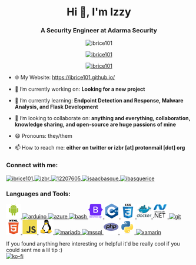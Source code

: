 <h1 align="center">Hi 👋, I'm Izzy</h1>
<h3 align="center">A Security Engineer at Adarma Security</h3>
<p align="center">
	<img src="https://komarev.com/ghpvc/?username=ibrice101&label=Profile%20views&color=0e75b6&style=flat" alt="ibrice101" />
</p>
<p align="center">
	<a href="https://github.com/ryo-ma/github-profile-trophy">
		<img src="https://github-profile-trophy.vercel.app/?username=ibrice101" alt="ibrice101" />
	</a>
</p>
<p align="center">
	<a href="https://twitter.com/ibrice101" target="blank">
		<img src="https://img.shields.io/twitter/follow/ibrice101?logo=twitter&style=for-the-badge" alt="ibrice101" />
	</a>
</p>

- 🌐 My Website: https://ibrice101.github.io/

- 🔭 I’m currently working on: **Looking for a new project**

- 🌱 I’m currently learning: **Endpoint Detection and Response, Malware Analysis, and Flask Development**

- 👯 I’m looking to collaborate on: **anything and everything, collaboration, knowledge sharing, and open-source are huge passions of mine**

- 😄 Pronouns: they\/them

- 📫 How to reach me: **either on twitter or izbr [at] protonmail [dot] org**


<h3 align="left">Connect with me:</h3>
<p align="left">
	<a href="https://twitter.com/ibrice101" target="blank">
		<img align="center" src="https://raw.githubusercontent.com/rahuldkjain/github-profile-readme-generator/master/src/images/icons/Social/twitter.svg" alt="ibrice101" height="30" width="40" />
	</a>
	<a href="https://linkedin.com/in/izbr" target="blank">
		<img align="center" src="https://raw.githubusercontent.com/rahuldkjain/github-profile-readme-generator/master/src/images/icons/Social/linked-in-alt.svg" alt="izbr" height="30" width="40" />
	</a>
	<a href="https://stackoverflow.com/users/12207605" target="blank">
		<img align="center" src="https://raw.githubusercontent.com/rahuldkjain/github-profile-readme-generator/master/src/images/icons/Social/stack-overflow.svg" alt="12207605" height="30" width="40" />
	</a>
	<a href="https://instagram.com/isaacbasque" target="blank">
		<img align="center" src="https://raw.githubusercontent.com/rahuldkjain/github-profile-readme-generator/master/src/images/icons/Social/instagram.svg" alt="isaacbasque" height="30" width="40" />
	</a>
	<a href="https://www.hackerrank.com/ibasquerice" target="blank">
		<img align="center" src="https://raw.githubusercontent.com/rahuldkjain/github-profile-readme-generator/master/src/images/icons/Social/hackerrank.svg" alt="ibasquerice" height="30" width="40" />
	</a>
</p>
<h3 align="left">Languages and Tools:</h3>
<p align="left">
	<a href="https://developer.android.com" target="_blank">
		<img src="https://raw.githubusercontent.com/devicons/devicon/master/icons/android/android-original-wordmark.svg" alt="android" width="40" height="40"/>
	</a>
	<a href="https://www.arduino.cc/" target="_blank">
		<img src="https://cdn.worldvectorlogo.com/logos/arduino-1.svg" alt="arduino" width="40" height="40"/>
	</a>
	<a href="https://azure.microsoft.com/en-in/" target="_blank">
		<img src="https://www.vectorlogo.zone/logos/microsoft_azure/microsoft_azure-icon.svg" alt="azure" width="40" height="40"/>
	</a>
	<a href="https://www.gnu.org/software/bash/" target="_blank">
		<img src="https://www.vectorlogo.zone/logos/gnu_bash/gnu_bash-icon.svg" alt="bash" width="40" height="40"/>
	</a>
	<a href="https://getbootstrap.com" target="_blank">
		<img src="https://raw.githubusercontent.com/devicons/devicon/master/icons/bootstrap/bootstrap-plain-wordmark.svg" alt="bootstrap" width="40" height="40"/>
	</a>
	<a href="https://www.w3schools.com/cpp/" target="_blank">
		<img src="https://raw.githubusercontent.com/devicons/devicon/master/icons/cplusplus/cplusplus-original.svg" alt="cplusplus" width="40" height="40"/>
	</a>
	<a href="https://www.w3schools.com/css/" target="_blank">
		<img src="https://raw.githubusercontent.com/devicons/devicon/master/icons/css3/css3-original-wordmark.svg" alt="css3" width="40" height="40"/>
	</a>
	<a href="https://www.docker.com/" target="_blank">
		<img src="https://raw.githubusercontent.com/devicons/devicon/master/icons/docker/docker-original-wordmark.svg" alt="docker" width="40" height="40"/>
	</a>
	<a href="https://dotnet.microsoft.com/" target="_blank">
		<img src="https://raw.githubusercontent.com/devicons/devicon/master/icons/dot-net/dot-net-original-wordmark.svg" alt="dotnet" width="40" height="40"/>
	</a>
	<a href="https://git-scm.com/" target="_blank">
		<img src="https://www.vectorlogo.zone/logos/git-scm/git-scm-icon.svg" alt="git" width="40" height="40"/>
	</a>
	<a href="https://www.w3.org/html/" target="_blank">
		<img src="https://raw.githubusercontent.com/devicons/devicon/master/icons/html5/html5-original-wordmark.svg" alt="html5" width="40" height="40"/>
	</a>
	<a href="https://developer.mozilla.org/en-US/docs/Web/JavaScript" target="_blank">
		<img src="https://raw.githubusercontent.com/devicons/devicon/master/icons/javascript/javascript-original.svg" alt="javascript" width="40" height="40"/>
	</a>
	<a href="https://www.linux.org/" target="_blank">
		<img src="https://raw.githubusercontent.com/devicons/devicon/master/icons/linux/linux-original.svg" alt="linux" width="40" height="40"/>
	</a>
	<a href="https://mariadb.org/" target="_blank">
		<img src="https://www.vectorlogo.zone/logos/mariadb/mariadb-icon.svg" alt="mariadb" width="40" height="40"/>
	</a>
	<a href="https://www.microsoft.com/en-us/sql-server" target="_blank">
		<img src="https://www.svgrepo.com/show/303229/microsoft-sql-server-logo.svg" alt="mssql" width="40" height="40"/>
	</a>
	<a href="https://www.php.net" target="_blank">
		<img src="https://raw.githubusercontent.com/devicons/devicon/master/icons/php/php-original.svg" alt="php" width="40" height="40"/>
	</a>
	<a href="https://www.python.org" target="_blank">
		<img src="https://raw.githubusercontent.com/devicons/devicon/master/icons/python/python-original.svg" alt="python" width="40" height="40"/>
	</a>
	<a href="https://dotnet.microsoft.com/apps/xamarin" target="_blank">
		<img src="https://raw.githubusercontent.com/detain/svg-logos/780f25886640cef088af994181646db2f6b1a3f8/svg/xamarin.svg" alt="xamarin" width="40" height="40"/>
	</a>
</p>

If you found anything here interesting or helpful it'd be really cool if you could sent me a lil tip :)
</br>
[![ko-fi](https://ko-fi.com/img/githubbutton_sm.svg)](https://ko-fi.com/A0A1D0FSN)
<!-- 
<p>
	<img align="left" src="https://github-readme-stats.vercel.app/api/top-langs?username=ibrice101&show_icons=true&locale=en&theme=material-palenight&exclude_repo=dotfiles,FasthostsProject,theStudioApp,EDPDemonstration,EVaporate" alt="ibrice101" />
</p>
<p>&nbsp;
	<img align="center" src="https://github-readme-stats.vercel.app/api?username=ibrice101&show_icons=true&locale=en&theme=material-palenight" alt="ibrice101" />
</p>
-->

